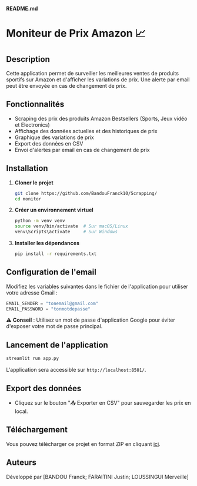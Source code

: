 
**README.md**  
# Moniteur de Prix Amazon 📈  

## Description  
Cette application permet de surveiller les meilleures ventes de produits sportifs sur Amazon et d'afficher les variations de prix. Une alerte par email peut être envoyée en cas de changement de prix.

## Fonctionnalités  
- Scraping des prix des produits Amazon Bestsellers (Sports, Jeux vidéo et Electronics)  
- Affichage des données actuelles et des historiques de prix  
- Graphique des variations de prix  
- Export des données en CSV  
- Envoi d'alertes par email en cas de changement de prix  

## Installation  
1. **Cloner le projet**  
   ```bash
   git clone https://github.com/BandouFranck10/Scrapping/
   cd monitor
   ```  

2. **Créer un environnement virtuel**  
   ```bash
   python -m venv venv
   source venv/bin/activate  # Sur macOS/Linux
   venv\Scripts\activate     # Sur Windows
   ```  

3. **Installer les dépendances**  
   ```bash
   pip install -r requirements.txt
   ```  

## Configuration de l'email  
Modifiez les variables suivantes dans le fichier de l'application pour utiliser votre adresse Gmail :
```python
EMAIL_SENDER = "tonemail@gmail.com"
EMAIL_PASSWORD = "tonmotdepasse"
```
⚠️ **Conseil** : Utilisez un mot de passe d'application Google pour éviter d'exposer votre mot de passe principal.

## Lancement de l'application  
```bash
streamlit run app.py
```
L'application sera accessible sur `http://localhost:8501/`.

## Export des données  
- Cliquez sur le bouton "📤 Exporter en CSV" pour sauvegarder les prix en local.

## Téléchargement  
Vous pouvez télécharger ce projet en format ZIP en cliquant [ici](https://github.com/BandouFranck10/Scrapping/archive/refs/heads/main.zip).

## Auteurs  
Développé par [BANDOU Franck; FARAITINI Justin; LOUSSINGUI Merveille]  

